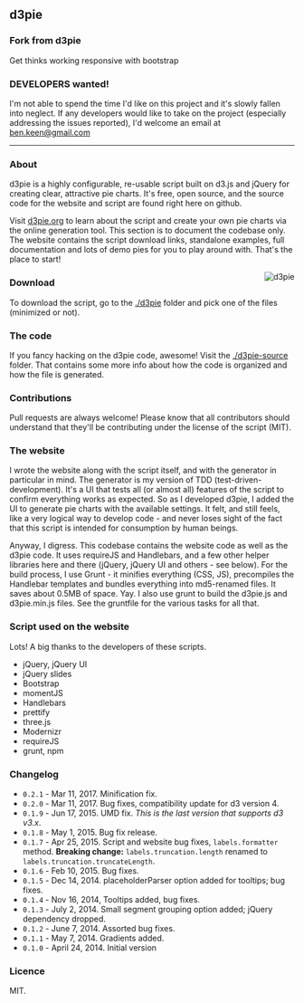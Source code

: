 ## d3pie

### Fork from d3pie

Get thinks working responsive with bootstrap

<div class="panel panel-default">
    <div class="panel-body">
        <div style="text-align:center;" class="row">
            <h4 id="pieGPLegend"></h4>
            <div id="pieGPChart"></div>
        </div>
    </div>
</div>

<script type="text/javascript">
  var dataGP = [];
  
  function processData(title, chartDivId, dataResponse)
  {
    $("#pieGPLegend").text(title);
    var width = $("#pieGPChart").width();
    var dividor = 2;
    var height = width / dividor;
    var fontSize = 6;
    $("#pieGPChart").height(height);
    
    //Fill my data from my response
    $.each(dataResponse.Data, function (d, i) {
       dataGP.push({ label: i.label, value: i.value, number: i.number });
    });
    
    pieGroup = new d3pie("pieGPChart", {
            "size": {
                "canvasHeight": height,
                "canvasWidth": width,
                "pieOuterRadius": "40%",
                "pieCornerRadius": 7,
                "piePadAngle": 0.02
            },
            "data": {
                "content": dataGroupPotential
            },
            "labels": {
                "outer": {
                    "format": "label-value2",
                    "pieDistance": 12
                },
                "inner": {
                    "hideWhenLessThanPercentage": 2
                },
                "mainLabel": {
                    "fontSize": fontSize
                },
                "percentage": {
                    "color": "#ffffff",
                    "decimalPlaces": 0,
                    "fontSize": fontSize
                },
                "value": {
                    "color": "#adadad",
                    "fontSize": fontSize
                },
                "lines": {
                    "enabled": true
                },
                "truncation": {
                    "enabled": true
                }
            },
            "tooltips": {
                "enabled": true,
                "type": "placeholder",
                "string": "{label}: {percentage}%",
                "styles": {
                    "fadeInSpeed": 300,
                    "backgroundOpacity": 0.75,
                    "fontSize": fontSize
                }
            },
            "misc": {
                "gradient": {
                    "enabled": true,
                    "percentage": 75
                }
            }
        });
  }
</script>

### DEVELOPERS wanted! 

I'm not able to spend the time I'd like on this project and it's slowly fallen into neglect. If any developers would like to take on the project (especially addressing the issues reported), I'd welcome an email at ben.keen@gmail.com

-----------

### About
d3pie is a highly configurable, re-usable script built on d3.js and jQuery for creating clear, attractive pie charts.
It's free, open source, and the source code for the website and script are found right here on github.

Visit [d3pie.org](http://d3pie.org) to learn about the script and create your own pie charts via the online
generation tool. This section is to document the codebase only. The website contains the script download links, standalone
examples, full documentation and lots of demo pies for you to play around with. That's the place to start!

<img src="http://d3pie.org/website/images/d3pie-screenshot2.png" alt="d3pie" title="d3pie" style="float:right" />

### Download

To download the script, go to the [./d3pie](d3pie) folder and pick one of the files (minimized or not).

### The code

If you fancy hacking on the d3pie code, awesome! Visit the [./d3pie-source](d3pie-source) folder. That contains some
more info about how the code is organized and how the file is generated.

### Contributions  

Pull requests are always welcome! Please know that all contributors should understand that they'll be contributing under
the license of the script (MIT).

### The website

I wrote the website along with the script itself, and with the generator in particular in mind. The generator is my
version of TDD (test-driven-development). It's a UI that tests all (or almost all) features of the script to confirm
everything works as expected. So as I developed d3pie, I added the UI to generate pie charts with the available
settings. It felt, and still feels, like a very logical way to develop code - and never loses sight of the fact that this
script is intended for consumption by human beings.

Anyway, I digress. This codebase contains the website code as well as the d3pie code. It uses requireJS and Handlebars,
and a few other helper libraries here and there (jQuery, jQuery UI and others - see below). For the build process, I
use Grunt - it minifies everything (CSS, JS), precompiles the Handlebar templates and bundles everything into
md5-renamed files. It saves about 0.5MB of space. Yay. I also use grunt to build the d3pie.js and d3pie.min.js files.
See the gruntfile for the various tasks for all that.

### Script used on the website

Lots! A big thanks to the developers of these scripts.

- jQuery, jQuery UI
- jQuery slides
- Bootstrap
- momentJS
- Handlebars
- prettify
- three.js
- Modernizr
- requireJS
- grunt, npm

### Changelog

- `0.2.1` - Mar 11, 2017. Minification fix.
- `0.2.0` - Mar 11, 2017. Bug fixes, compatibility update for d3 version 4.
- `0.1.9` - Jun 17, 2015. UMD fix. *This is the last version that supports d3 v3.x*. 
- `0.1.8` - May 1, 2015. Bug fix release. 
- `0.1.7` - Apr 25, 2015. Script and website bug fixes, `labels.formatter` method. <b>Breaking change:</b> 
`labels.truncation.length` renamed to `labels.truncation.truncateLength`.
- `0.1.6` - Feb 10, 2015. Bug fixes.
- `0.1.5` - Dec 14, 2014. placeholderParser option added for tooltips; bug fixes.
- `0.1.4` - Nov 16, 2014, Tooltips added, bug fixes.
- `0.1.3` - July 2, 2014. Small segment grouping option added; jQuery dependency dropped.
- `0.1.2` - June 7, 2014. Assorted bug fixes.
- `0.1.1` - May 7, 2014. Gradients added.
- `0.1.0` - April 24, 2014. Initial version

### Licence

MIT.
